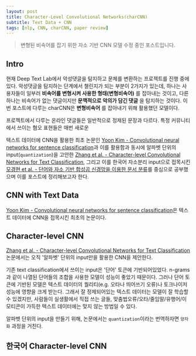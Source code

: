 ```yaml
---
layout: post
title: Character-Level Convolutional Networks(charCNN)
subtitle: Text Data + CNN
tags: [nlp, CNN, charCNN, paper review]
---
```

> 변형된 비속어를 잡기 위한 자소 기반 CNN 모델
> 수정 중인 포스트입니다.

## Intro
현재 Deep Text Lab에서 악성댓글을 탐지하고 문체를 변환하는 프로젝트를 진행 중에 있다. 악성댓글을 탐지하는 단계에서 챌린지가 되는 부분이 2가지가 있는데, 하나는 사용자들이 일부러 **비속어를 변형시켜 사용한 형태(변형비속어)** 를 잡아내는 것이고, 다른 하나는 비속어가 없는 댓글이지만 **문맥적으로 악의가 담긴 댓글** 을 탐지하는 것이다. 이번 포스트에 다루는 charCNN은 **변형비속어** 를 잡아내기 위해 활용했던 모델이다.

프로젝트에서 다루는 온라인 댓글들은 일반적으로 정제된 문장과 다르다. 특정 커뮤니티에서 쓰이는 혐오 표현들은 매번 새로운

텍스트 데이터에 CNN을 활용한 최초 논문인 [Yoon Kim - Convolutional neural networks for sentence classification](https://www.aclweb.org/anthology/D14-1181/)과 이를 활용함과 동시에 알파벳 단위의 input(`quantization`)을 고안한  [Zhang et al. - Character-level Convolutional Networks for Text Classification](https://arxiv.org/pdf/1509.01626.pdf), 그리고 이를 한국어 자소분리 input으로 접목시킨 [모경현 et al. - 단어와 자소 기반 합성곱 신경망을 이용한 문서 분류](http://www.dbpia.co.kr/pdf/pdfView.do?nodeId=NODE07456973&mark=0&bookmarkCnt=0&ipRange=N&language=ko_KR)를 중심으로 공부했으며 이를 포스트에 정리해보고자 한다.

## CNN with Text Data
[Yoon Kim - Convolutional neural networks for sentence classification](https://www.aclweb.org/anthology/D14-1181/)은 텍스트 데이터에 CNN을 접목시킨 최초의 논문이다.

## Character-level CNN
[Zhang et al. - Character-level Convolutional Networks for Text Classification](https://arxiv.org/pdf/1509.01626.pdf) 논문에서는 오직 '알파벳' 단위의 input만을 활용한 CNN을 제안한다.

기존 text classification에서 쓰이는 input은 '단어' 토큰에 기반되어있었다. n-grams과 같이 나열된 단어들의 조합을 사용한 모델이 성능이 좋았기 때문이다. 그러나 단어 토큰에 기반된 모델은 텍스트 데이터의 퀄리티(e.g. 오타나 띄어쓰기 오류)나 토크나이저 성능에 영향을 크게 받는다. 그래서 잘 정제되어있는 텍스트 데이터는 모델이 잘 학습할 수 있겠지만, 사람들이 실생활에서 직접 쓰는 글들, 맞춤법오류/오타/줄임말/유행어/이모티콘이 가득한 텍스트 데이터에는 맞지 않는 방법일 수 있다.

알파벳 단위의 input을 만들기 위해, 논문에서는 `quantization`이라는 번역하자면 `양자화` 과정을 거친다.

## 한국어 Character-level CNN
